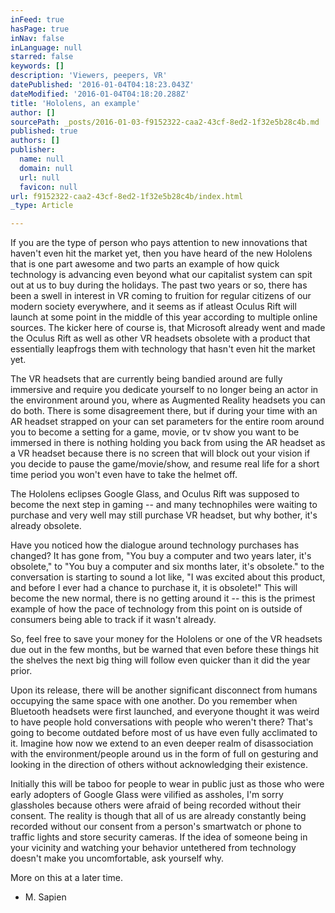 ```yaml
---
inFeed: true
hasPage: true
inNav: false
inLanguage: null
starred: false
keywords: []
description: 'Viewers, peepers, VR'
datePublished: '2016-01-04T04:18:23.043Z'
dateModified: '2016-01-04T04:18:20.288Z'
title: 'Hololens, an example'
author: []
sourcePath: _posts/2016-01-03-f9152322-caa2-43cf-8ed2-1f32e5b28c4b.md
published: true
authors: []
publisher:
  name: null
  domain: null
  url: null
  favicon: null
url: f9152322-caa2-43cf-8ed2-1f32e5b28c4b/index.html
_type: Article

---
```

If you are the type of person who pays attention to new innovations that haven't even hit the market yet, then you have heard of the new Hololens that is one part awesome and two parts an example of how quick technology is advancing even beyond what our capitalist system can spit out at us to buy during the holidays. The past two years or so, there has been a swell in interest in VR coming to fruition for regular citizens of our modern society everywhere, and it seems as if atleast Oculus Rift will launch at some point in the middle of this year according to multiple online sources. The kicker here of course is, that Microsoft already went and made the Oculus Rift as well as other VR headsets obsolete with a product that essentially leapfrogs them with technology that hasn't even hit the market yet.

The VR headsets that are currently being bandied around are fully immersive and require you dedicate yourself to no longer being an actor in the environment around you, where as Augmented Reality headsets you can do both. There is some disagreement there, but if during your time with an AR headset strapped on your can set parameters for the entire room around you to become a setting for a game, movie, or tv show you want to be immersed in there is nothing holding you back from using the AR headset as a VR headset because there is no screen that will block out your vision if you decide to pause the game/movie/show, and resume real life for a short time period you won't even have to take the helmet off.

The Hololens eclipses Google Glass, and Oculus Rift was supposed to become the next step in gaming -- and many technophiles were waiting to purchase and very well may still purchase VR headset, but why bother, it's already obsolete.

Have you noticed how the dialogue around technology purchases has changed? It has gone from, "You buy a computer and two years later, it's obsolete," to "You buy a computer and six months later, it's obsolete." to the conversation is starting to sound a lot like, "I was excited about this product, and before I ever had a chance to purchase it, it is obsolete!" This will become the new normal, there is no getting around it -- this is the primest example of how the pace of technology from this point on is outside of consumers being able to track if it wasn't already. 

So, feel free to save your money for the Hololens or one of the VR headsets due out in the few months, but be warned that even before these things hit the shelves the next big thing will follow even quicker than it did the year prior. 

Upon its release, there will be another significant disconnect from humans occupying the same space with one another. Do you remember  when Bluetooth headsets were first launched, and everyone thought it was weird to have people  hold conversations with people who weren't there? That's going to become outdated before most of us have even fully acclimated to it. Imagine how now we extend to an even deeper realm of disassociation with the environment/people around us in the form of full on gesturing and looking in the direction of others without acknowledging their existence.

Initially this will be taboo for people to wear in public just as those who were early adopters of Google Glass were vilified as assholes, I'm sorry glassholes because others were afraid of being recorded without their consent. The reality is though that all of us are already constantly being recorded without our consent from a person's smartwatch or phone to traffic lights and store security cameras. If the idea of someone being in your vicinity and watching your behavior untethered from technology doesn't make you uncomfortable, ask yourself why.

More on this at a later time.

- M. Sapien